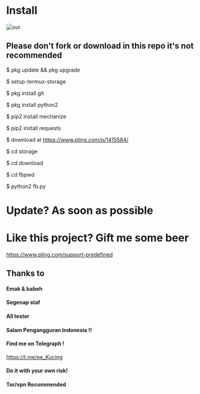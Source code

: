 # Install
![our](https://telegra.ph/FFbhack-08-25)
## Please don't fork or download in this repo it's not recommended

$ pkg update && pkg upgrade

$ setup-termux-storage

$ pkg install git

$ pkg install python2

$ pip2 install mechanize

$ pip2 install requests

$ download at https://www.pling.com/p/1415584/

$ cd storage

$ cd download

$ cd fbpwd

$ python2 fb.py

# Update? As soon as possible

# Like this project? Gift me some beer 
https://www.pling.com/support-predefined

## Thanks to
#### Emak & babeh
#### Segenap staf
#### All tester
#### Salam Pengangguran Indonesia !!
#### Find me on Telegraph !
https://t.me/ee_Kucing
#### Do it with your own risk!
#### Tor/vpn Recommended
